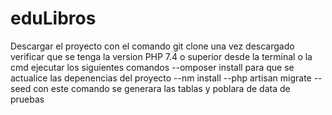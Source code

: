# eduLibros
Descargar el proyecto con el comando git clone
una vez descargado verificar que se tenga la version PHP 7.4 o superior
desde la terminal o la cmd ejecutar los siguientes comandos
--omposer install
para que se actualice las depenencias del proyecto 
--nm install
--php artisan migrate --seed
con este comando se generara las tablas y poblara de data de pruebas
